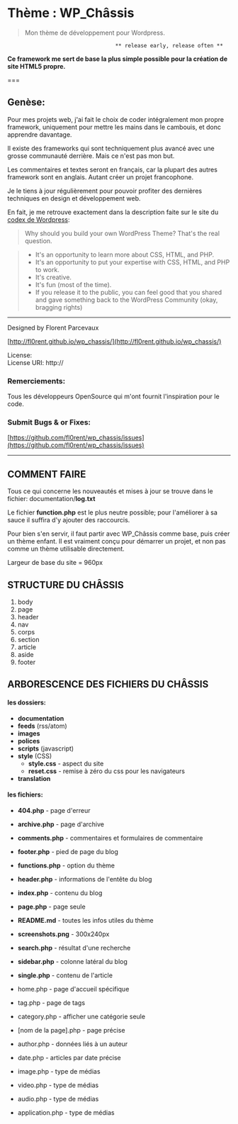 # Thème : WP_Châssis
> Mon thème de développement pour Wordpress.

			                		  ** release early, release often **

**Ce framework me sert de base la plus simple possible pour la 
création de site HTML5 propre.**

===

## Genèse:

Pour mes projets web, j'ai fait le choix de coder intégralement 
mon propre framework, uniquement pour mettre les mains dans le 
cambouis, et donc apprendre davantage.

Il existe des frameworks qui sont techniquement plus avancé avec
une grosse communauté derrière. Mais ce n'est pas mon but. 

Les commentaires et textes seront en français, car la plupart des autres framework sont en anglais. 
Autant créer un projet francophone.

Je le tiens à jour régulièrement pour pouvoir profiter des 
dernières techniques en design et développement web.

En fait, je me retrouve exactement dans la description faite sur le site du [codex de Wordpress](http://codex.wordpress.org/Theme_Development):

> Why should you build your own WordPress Theme? That's the real question.

> - It's an opportunity to learn more about CSS, HTML, and PHP.
> - It's an opportunity to put your expertise with CSS, HTML, and PHP to work.
> - It's creative.
> - It's fun (most of the time).
> - If you release it to the public, you can feel good that you shared and gave something back to the WordPress Community (okay, bragging rights)

---

Designed by Florent Parcevaux

[http://fl0rent.github.io/wp_chassis/](http://fl0rent.github.io/wp_chassis/)

License:  
License URI: http://

### Remerciements:

Tous les développeurs OpenSource qui m'ont fournit l'inspiration 
pour le code.


### Submit Bugs & or Fixes:

[https://github.com/fl0rent/wp_chassis/issues](https://github.com/fl0rent/wp_chassis/issues)


----------------------------------------------------------------------------------------------------

## COMMENT FAIRE

Tous ce qui concerne les nouveautés et mises à jour se trouve dans 
le fichier: documentation/**log.txt**

Le fichier **function.php** est le plus neutre possible; pour 
l'améliorer à sa sauce il suffira d'y ajouter des raccourcis.

Pour bien s'en servir, il faut partir avec WP_Châssis comme base, puis créer un thème enfant. 
Il est vraiment conçu pour démarrer un projet, et non pas comme un thème utilisable directement.

Largeur de base du site = 960px


## STRUCTURE DU CHÂSSIS	

1. body
2. page
3. header
4. nav
5. corps
6. section
7. article
8. aside
9. footer


## ARBORESCENCE DES FICHIERS DU CHÂSSIS	

#### les dossiers:

- **documentation**
- **feeds** (rss/atom)
- **images**
- **polices**
- **scripts** (javascript)
- **style** (CSS)
	- **style.css** - aspect du site
	- **reset.css** - remise à zéro du css pour les navigateurs
- **translation**

#### les fichiers:

- **404.php** - page d'erreur
- **archive.php** - page d'archive
- **comments.php** - commentaires et formulaires de commentaire
- **footer.php** - pied de page du blog
- **functions.php** - option du thème
- **header.php** - informations de l'entête du blog
- **index.php** - contenu du blog
- **page.php** - page seule
- **README.md** - toutes les infos utiles du thème
- **screenshots.png** - 300x240px
- **search.php** - résultat d'une recherche
- **sidebar.php** - colonne latéral du blog
- **single.php** - contenu de l'article


- home.php - page d'accueil spécifique
- tag.php - page de tags
- category.php - afficher une catégorie seule
- [nom de la page].php - page précise
- author.php - données liés à un auteur
- date.php - articles par date précise
- image.php - type de médias
- video.php - type de médias
- audio.php - type de médias
- application.php - type de médias







